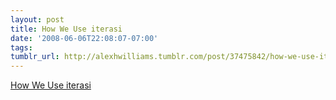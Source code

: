 ```yaml
---
layout: post
title: How We Use iterasi
date: '2008-06-06T22:08:07-07:00'
tags: 
tumblr_url: http://alexhwilliams.tumblr.com/post/37475842/how-we-use-iterasi
---
```

<a href="http://feeds.feedburner.com/~r/IterasiBlog/~3/306574996/how-we-use-iterasi.html">How We Use iterasi</a><br/>

